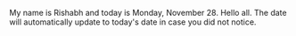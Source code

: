 My name is Rishabh and today is Monday, November 28. Hello all. The date will automatically update to today's date in case you did not notice.
